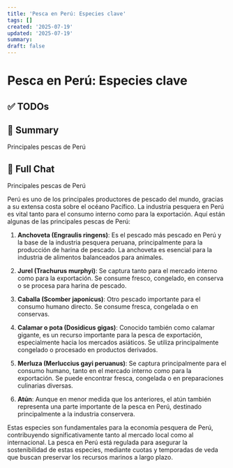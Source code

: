 ```yaml
---
title: 'Pesca en Perú: Especies clave'
tags: []
created: '2025-07-19'
updated: '2025-07-19'
summary:
draft: false
---
```


# Pesca en Perú: Especies clave

## ✅ TODOs


## 📌 Summary
Principales pescas de Perú

## 🧠 Full Chat


Principales pescas de Perú 

Perú es uno de los principales productores de pescado del mundo, gracias a su extensa costa sobre el océano Pacífico. La industria pesquera en Perú es vital tanto para el consumo interno como para la exportación. Aquí están algunas de las principales pescas de Perú:

1. **Anchoveta (Engraulis ringens)**: Es el pescado más pescado en Perú y la base de la industria pesquera peruana, principalmente para la producción de harina de pescado. La anchoveta es esencial para la industria de alimentos balanceados para animales.

2. **Jurel (Trachurus murphyi)**: Se captura tanto para el mercado interno como para la exportación. Se consume fresco, congelado, en conserva o se procesa para harina de pescado.

3. **Caballa (Scomber japonicus)**: Otro pescado importante para el consumo humano directo. Se consume fresca, congelada o en conservas.

4. **Calamar o pota (Dosidicus gigas)**: Conocido también como calamar gigante, es un recurso importante para la pesca de exportación, especialmente hacia los mercados asiáticos. Se utiliza principalmente congelado o procesado en productos derivados.

5. **Merluza (Merluccius gayi peruanus)**: Se captura principalmente para el consumo humano, tanto en el mercado interno como para la exportación. Se puede encontrar fresca, congelada o en preparaciones culinarias diversas.

6. **Atún**: Aunque en menor medida que los anteriores, el atún también representa una parte importante de la pesca en Perú, destinado principalmente a la industria conservera.

Estas especies son fundamentales para la economía pesquera de Perú, contribuyendo significativamente tanto al mercado local como al internacional. La pesca en Perú está regulada para asegurar la sostenibilidad de estas especies, mediante cuotas y temporadas de veda que buscan preservar los recursos marinos a largo plazo.